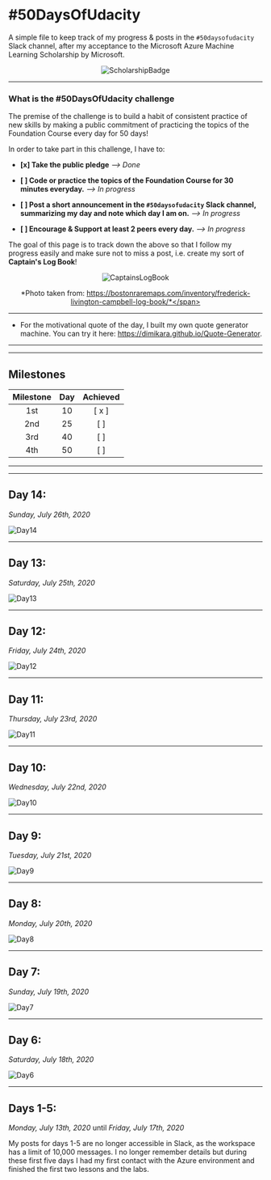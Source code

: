 # #50DaysOfUdacity

A simple file to keep track of my progress & posts in the `#50daysofudacity` Slack channel, after my acceptance to the Microsoft Azure Machine Learning Scholarship by Microsoft.

<span style="display:block;text-align:center">![ScholarshipBadge](./img/MicrosoftML_FoundationCourse_Scholarship.jpg "Microsoft Scholarship Badge")</span>

___

### **What is the #50DaysOfUdacity challenge**

The premise of the challenge is to build a habit of consistent practice of new skills by making a public commitment of practicing the topics of the Foundation Course every day for 50 days!

In order to take part in this challenge, I have to:

- **[x] Take the public pledge** *--> Done*

- **[ ] Code or practice the topics of the Foundation Course for 30 minutes everyday.** *--> In progress*

- **[ ] Post a short announcement in the  `#50daysofudacity` Slack channel, summarizing my day and note which day I am on.** *--> In progress*

- **[ ] Encourage &  Support at least 2 peers every day.** *--> In progress*

The goal of this page is to track down the above so that I follow my progress easily and make sure not to miss a post, i.e. create my sort of **Captain's Log Book**!

<span style="display:block;text-align:center">![CaptainsLogBook](./img/CaptainsLogBook.JPG "Captain's Log Book")</span>

<span style="display:block;text-align:center">*Photo taken from: https://bostonraremaps.com/inventory/frederick-livington-campbell-log-book/*</span>

___

* For the motivational quote of the day, I built my own quote generator machine. You can try it here: https://dimikara.github.io/Quote-Generator.

___
___

## **Milestones**


| Milestone | Day | Achieved |
| :---: | :---: | :---: |
| 1st | 10  | [ x ] |
| 2nd | 25 | [ ] |
| 3rd | 40 | [ ] |
| 4th | 50 | [ ] |

___
___

## **Day 14:** 

*Sunday, July 26th, 2020*

![Day14](./img/Day14.JPG "Day 14 Slack post")

___


## **Day 13:** 

*Saturday, July 25th, 2020*

![Day13](./img/Day13.JPG "Day 13 Slack post")

___


## **Day 12:** 

*Friday, July 24th, 2020*

![Day12](./img/Day12.JPG "Day 12 Slack post")

___

## **Day 11:** 

*Thursday, July 23rd, 2020*

![Day11](./img/Day11.JPG "Day 11 Slack post")

___


## **Day 10:** 

*Wednesday, July 22nd, 2020*

![Day10](./img/Day10.JPG "Day 10 Slack post")

___

## **Day 9:** 

*Tuesday, July 21st, 2020*

![Day9](./img/Day9.JPG "Day 9 Slack post")

___

## **Day 8:** 

*Monday, July 20th, 2020*

![Day8](./img/Day8.JPG "Day 8 Slack post")

___

## **Day 7:** 

*Sunday, July 19th, 2020*

![Day7](./img/Day7.JPG "Day 7 Slack post")

___

## **Day 6:** 

*Saturday, July 18th, 2020*

![Day6](./img/Day6.jpg "Day 6 Slack post")

___

## **Days 1-5:** 

*Monday, July 13th, 2020* until *Friday, July 17th, 2020*

My posts for days 1-5 are no longer accessible in Slack, as the workspace has a limit of 10,000 messages.
I no longer remember details but during these first five days I had my first contact with the Azure environment and finished the first two lessons and the labs.






